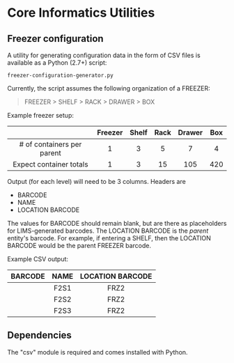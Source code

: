 # Core Informatics Utilities

## Freezer configuration
A utility for generating configuration data in the form of CSV files is available as a Python (2.7+) script:

`freezer-configuration-generator.py`

Currently, the script assumes the following organization of a FREEZER:

> FREEZER > SHELF > RACK > DRAWER > BOX

Example freezer setup:

| | Freezer | Shelf | Rack | Drawer | Box |
| :---: | :---: | :---: | :---: | :---: | :---: |
| # of containers per parent | 1 | 3 | 5 | 7 | 4 |
| Expect container totals | 1 | 3 | 15 |105 | 420 |


Output (for each level) will need to be 3 columns. Headers are
 - BARCODE
 - NAME
 - LOCATION BARCODE

The values for BARCODE should remain blank, but are there as placeholders for LIMS-generated barcodes. The LOCATION BARCODE is the *parent* entity's barcode. For example, if entering a SHELF, then the LOCATION BARCODE would be
the parent FREEZER barcode.

Example CSV output:

| BARCODE | NAME | LOCATION BARCODE |
| --- | :---: | :---: |
|  | F2S1 | FRZ2 |
|  | F2S2 | FRZ2 |
|  | F2S3 | FRZ2 |

## Dependencies
The "csv" module is required and comes installed with Python.
